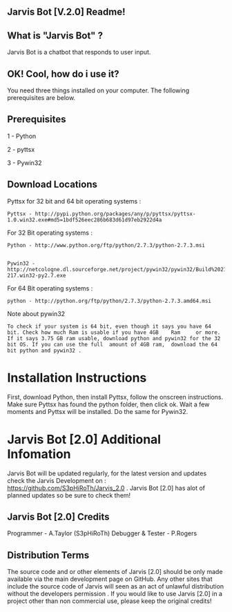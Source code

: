 
Jarvis Bot [V.2.0] Readme!
------------------





What is "Jarvis Bot" ?
------------------


Jarvis Bot is a chatbot that responds to user input.


OK! Cool, how do i use it?
------------------


You need three things installed on your computer. The following prerequisites are below.


Prerequisites
--------------

1 - Python

2 - pyttsx

3 - Pywin32


Download Locations 
------------------



Pyttsx for 32 bit and 64 bit operating systems :


	Pyttsx - http://pypi.python.org/packages/any/p/pyttsx/pyttsx-1.0.win32.exe#md5=1bdf526eec286b683d61d97eb2922d4a


For 32 Bit operating systems : 


	Python - http://www.python.org/ftp/python/2.7.3/python-2.7.3.msi


	Pywin32 - http://netcologne.dl.sourceforge.net/project/pywin32/pywin32/Build%20217/pywin32-217.win32-py2.7.exe


For 64 Bit operating systems :


	python - http://python.org/ftp/python/2.7.3/python-2.7.3.amd64.msi


Note about pywin32

 
	To check if your system is 64 bit, even though it says you have 64 bit. Check how much Ram is usable if you have 4GB 	Ram 	or more. If it says 3.75 GB ram usable, download python and pywin32 for the 32 bit OS. If you can use the full 	amount of 4GB ram, 	download the 64 bit python and pywin32 .


Installation Instructions
============

First, download Python, then install Pyttsx, follow the onscreen instructions. Make sure Pyttsx has found the python folder, then click ok. Wait a few moments and Pyttsx will be installed. Do the same for Pywin32.


Jarvis Bot [2.0] Additional Infomation
===========

Jarvis Bot will be updated regularly, for the latest version and updates check the Jarvis Development on : https://github.com/S3pHiRoTh/Jarvis_2.0 .
Jarvis Bot [2.0] has alot of planned updates so be sure to check them!


Jarvis Bot [2.0] Credits
--------------

Programmer - A.Taylor (S3pHiRoTh)
Debugger & Tester - P.Rogers


Distribution Terms
--------------

The source code and or other elements of Jarvis [2.0] should be only made available via the main development page on GitHub. Any other sites that include the source code of Jarvis will seen as an act of unlawful distribution without the developers permission . If you would like to use Jarvis [2.0] in a project other than non commercial use, please keep the original credits!

